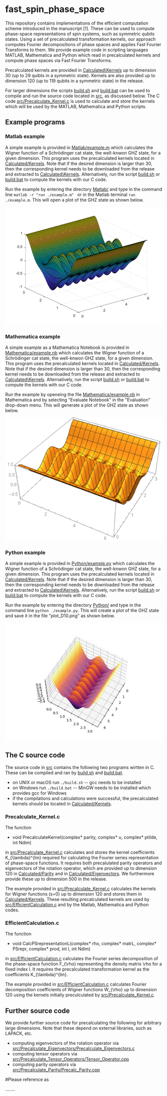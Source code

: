 # fast_spin_phase_space

This repository contains implementations of the efficient computation scheme introduced in
the manuscript [1]. These can be used to compute phase-space representations of spin systems,
such as symmetric qubits states. Using a set of precalculated transformation kernels,
our approach computes Fourier decompositions of phase spaces and applies Fast Fourier Transforms
to them. We provide example code in scripting languages MATLAB, Mathematica and Python which read
in precalculated kernels and compute phase spaces via Fast Fourier Transforms.

Precalculated kernels are provided in
[Calculated\Kernels](Calculated\Kernels) up to dimension 30 (up to 29 quibts in a symmetric state).
Kernels are also provided up to dimension 120 (up to 119 qubits in a symmetric state) in the release.

For larger dimensions the scripts [build.sh](build.sh) and [build.bat](build.bat)
can be used to compile and run the source code located in [src](src), as discussed below.
The C code [src/Precalculate\_Kernel.c](src/Precalculate_Kernel.c) is used to calculate and store
the kernels which will be used by the MATLAB, Mathematica and Python scripts.


## Example programs


### Matlab example

A simple example is provided in [Matlab/example.m](Matlab/example.m) which calculates the Wigner function
of a Schrödinger cat state, the well-knwon GHZ state, for a given dimension. This program uses the
precalculated kernels located in [Calculated/Kernels](Calculated/Kernels). Note that if the desired
dimension is larger than 30, then the corresponding kernel needs to be downloaded from the release and
extracted to [Calculated\Kernels](Calculated\Kernels). Alternatively, run the script [build.sh](build.sh)
or [build.bat](build.bat) to compute the kernels with our C code. 

Run the example by entering the directory [Matlab/](Matlab/) and
type in the command line ```matlab -r "run ./example.m" ``` or in the Matlab
terminal ```run ./example.m```. This will open a plot of the GHZ state as shown
below.

![GHZ state computed in Matlab](/Matlab/example_plot_D10.png)



### Mathematica example

A simple example as a Mathematica Notebook is provided in [Mathematica/example.nb](Mathematica/example.nb)
which calculates the Wigner function of a Schrödinger cat state, the well-knwon GHZ state, for a given dimension.
This program uses the precalculated kernels located in [Calculated/Kernels](Calculated/Kernels). Note that if the desired
dimension is larger than 30, then the corresponding kernel needs to be downloaded from the release and
extracted to [Calculated\Kernels](Calculated\Kernels). Alternatively, run the script [build.sh](build.sh)
or [build.bat](build.bat) to compute the kernels with our C code. 

Run the example by openeing the file [Mathematica/example.nb](Mathematica/example.nb)
in Mathematica and by selecting "Evaluate Notebook" in the "Evaluation" drop-down menu.
This will generate a plot of the GHZ state as shown below.

![GHZ state computed in Mathematica](/Mathematica/example_plot_D10.png)



### Python example

A simple example is provided in [Python/example.py](Python/example.py) which calculates the Wigner function
of a Schrödinger cat state, the well-knwon GHZ state, for a given dimension. This program uses the
precalculated kernels located in [Calculated/Kernels](Calculated/Kernels). Note that if the desired
dimension is larger than 30, then the corresponding kernel needs to be downloaded from the release and
extracted to [Calculated\Kernels](Calculated\Kernels). Alternatively, run the script [build.sh](build.sh)
or [build.bat](build.bat) to compute the kernels with our C code. 

Run the example by entering the directory [Python/](Python/) and
type in the command line ```python ./example.py```.
This will create a plot of the GHZ state and save it in the file
"plot_D10.png" as shown below.


![GHZ state computed in Python](/Python/example_plot_D10.png)


## The C source code

The source code in [src](src) contains the following two programs wirtten in C.
These can be compiled and ran by [build.sh](build.sh) and [build.bat](build.bat).
- on UNIX or macOS run  ```./build.sh``` -- gcc needs to be installed
- on Windows run ```./build.bat``` -- MinGW needs to be installed which provides gcc
for Windows
- if the compilations and calculations were successful, the precalculated kernels
should be located in [Calculated/Kernels]().



### Precalculate\_Kernel.c

The function

- void PrecalculateKernel(complex\* parity, complex\* u, complex\* ptilde, int Ndim)

in [src/Precalculate_Kernel.c](src/Precalculate_Kernel.c) calculates and stores the
kernel coefficients K\_{\lambda}^{lm} required for calculating the Fourier series
representation of phase-space functions. It requires both precalulated parity operators 
and eigenvectors of the rotation operator,
which are provided up to dimension 120 in [Calculated/Parity](Calculated/Parity) and in
[Calculated/Eigenvectors](Calculated/Eigenvectors). We furthermore provide these up
to dimension 500 in the release.

The example provided in [src/Precalculate_Kernel.c](src/Precalculate_Kernel.c) calculates the
kernels for Wigner functions (s=0) up to dimension 120 and stores them in [Calculated/Kernels](Calculated/Kernels).
These resulting precalculated kernels are used by
[src/EfficientCalculation.c](src/EfficientCalculation.c) and by the Matlab, Mathematica and Python codes.
 
 
### EfficientCalculation.c

The function

- void CalcPSrepresentationL(complex\* rho, complex\* matrL, complex\* PSrepr, complex\* prod, int l, int Ndim)

in [src/EfficientCalculation.c](src/EfficientCalculation.c)
calculates the Fourier series decomposition of the phase-space function F\_{\rho}
representing the density matrix \rho for a fixed index l. It requires the precalculated transformation kernel
as the coefficients K\_{\lambda}^{lm}.

The example provided in [src/EfficientCalculation.c](src/EfficientCalculation.c)
calculates Fourier decomposition
coefficients of Wigner functions W\_{\rho} up to dimension 120 using the kernels
initially preculculated by [src/Precalculate_Kernel.c](src/Precalculate_Kernel.c).


## Further source code

We provide further source code for precalculating the following
for arbitrary large dimensions. Note that these depend on external
libraries, such as LAPACK, etc.

- computing eigenvectors of the rotation operator via [src/Precalculate_Eigenvectors/Precalculate_Eigenvectors.c](src/Precalculate_Eigenvectors/Precalculate_Eigenvectors.c)
- computing tensor operators via [src/Precalculate_Tensor_Operators/Tensor_Operator.cpp](src/Precalculate_Tensor_Operators/Tensor_Operator.cpp)
- computing parity operators via [src/Precalculate_Parity/Precalc_Parity.cpp](src/Precalculate_Parity/Precalc_Parity.cpp)

#Please reference as

........



